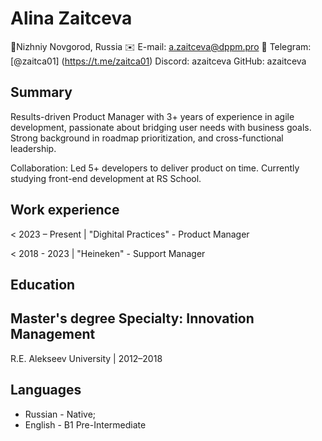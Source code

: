 # Alina Zaitceva
📍Nizhniy Novgorod, Russia
✉️ E-mail: a.zaitceva@dppm.pro
📱 Telegram: [@zaitca01] (https://t.me/zaitca01)
Discord: azaitceva
GitHub: azaitceva

## Summary
Results-driven Product Manager with 3+ years of experience in agile  development, passionate about bridging user needs with business goals. Strong background in roadmap prioritization, and cross-functional leadership. 

Collaboration: Led 5+ developers to deliver product on time.
Currently studying front-end development at RS School.

## Work experience
< 2023 – Present | "Dighital Practices" - Product Manager

< 2018 - 2023 | "Heineken" - Support Manager

## Education
## Master's degree Specialty: Innovation Management
R.E. Alekseev University | 2012–2018


## Languages
* Russian - Native;
* English - B1 Pre-Intermediate